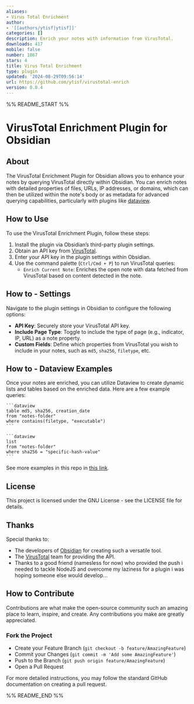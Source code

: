 ```yaml
---
aliases:
- Virus Total Enrichment
author:
- '[[authors/ytisf|ytisf]]'
categories: []
description: Enrich your notes with information from VirusTotal.
downloads: 417
mobile: false
number: 1867
stars: 4
title: Virus Total Enrichment
type: plugin
updated: '2024-08-29T09:56:14'
url: https://github.com/ytisf/virustotal-enrich
version: 0.0.4
---
```


%% README_START %%

# VirusTotal Enrichment Plugin for Obsidian

## About
The VirusTotal Enrichment Plugin for Obsidian allows you to enhance your notes by querying VirusTotal directly within Obsidian. You can enrich notes with detailed properties of files, URLs, IP addresses, or domains, which can then be utilized within the note's body or as metadata for advanced querying capabilities, particularly with plugins like [dataview](https://blacksmithgu.github.io/obsidian-dataview/).

## How to Use
To use the VirusTotal Enrichment Plugin, follow these steps:
1. Install the plugin via Obsidian’s third-party plugin settings.
2. Obtain an API key from [VirusTotal](https://www.virustotal.com/gui/join-us).
3. Enter your API key in the plugin settings within Obsidian.
4. Use the command palette (`Ctrl/Cmd + P`) to run VirusTotal queries:
   - `Enrich Current Note`: Enriches the open note with data fetched from VirusTotal based on content detected in the note.

## How to - Settings
Navigate to the plugin settings in Obsidian to configure the following options:
- **API Key**: Securely store your VirusTotal API key.
- **Include Page Type**: Toggle to include the type of page (e.g., indicator, IP, URL) as a note property.
- **Custom Fields**: Define which properties from VirusTotal you wish to include in your notes, such as `md5`, `sha256`, `filetype`, etc.

## How to - Dataview Examples
Once your notes are enriched, you can utilize Dataview to create dynamic lists and tables based on the enriched data. Here are a few example queries:
````
```dataview
table md5, sha256, creation_date
from "notes-folder"
where contains(filetype, "executable")
```
````

````
```dataview
list
from "notes-folder"
where sha256 = "specific-hash-value"
```
````

See more examples in this repo in [this link](https://github.com/ytisf/virustotal-enrich/dataview_examples.md). 

## License
This project is licensed under the GNU License - see the LICENSE file for details.

## Thanks
Special thanks to:
- The developers of [Obsidian](https://github.com/obsidianmd) for creating such a versatile tool.
- The [VirusTotal](https://github.com/VirusTotal/vt-py) team for providing the API.
- Thanks to a good friend (namesless for now) who provided the push i needed to tackle NodeJS and overcome my laziness for a plugin i was hoping someone else would develop...

## How to Contribute
Contributions are what make the open-source community such an amazing place to learn, inspire, and create. Any contributions you make are greatly appreciated.

### Fork the Project
- Create your Feature Branch (`git checkout -b feature/AmazingFeature`)
- Commit your Changes (`git commit -m 'Add some AmazingFeature'`)
- Push to the Branch (`git push origin feature/AmazingFeature`)
- Open a Pull Request

For more detailed instructions, you may follow the standard GitHub documentation on creating a pull request.

%% README_END %%